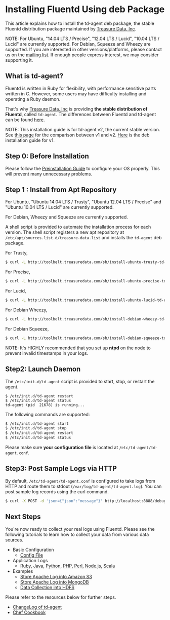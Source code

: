 # Installing Fluentd Using deb Package

This article explains how to install the td-agent deb package, the stable Fluentd distribution package maintained by [Treasure Data, Inc](http://www.treasuredata.com/).

NOTE: For Ubuntu, "14.04 LTS / Precise", "12.04 LTS / Lucid", "10.04 LTS / Lucid" are currently supported. For Debian, Squeeze and Wheezy are supported. If you are interested in other versions/platforms, please contact us on the <a href="https://groups.google.com/d/forum/fluentd">mailing list</a>. If enough people express interest, we may consider supporting it.

## What is td-agent?

Fluentd is written in Ruby for flexibility, with performance sensitive parts written in C. However, some users may have difficulty installing and operating a Ruby daemon.

That's why [Treasure Data, Inc](http://www.treasuredata.com/) is providing **the stable distribution of Fluentd**, called `td-agent`. The differences between Fluentd and td-agent can be found <a href="//www.fluentd.org/faqs">here</a>.

NOTE: This installation guide is for td-agent v2, the current stable version. See <a href="td-agent-v1-vs-v2">this page</a> for the comparison between v1 and v2. <a href="install-by-deb-v1">Here</a> is the deb installation guide for v1.

## Step 0: Before Installation

Please follow the [Preinstallation Guide](before-install) to configure your OS properly. This will prevent many unnecessary problems.

## Step 1 : Install from Apt Repository

For Ubuntu, "Ubuntu 14.04 LTS / Trusty", "Ubuntu 12.04 LTS / Precise" and "Ubuntu 10.04 LTS / Lucid" are currently supported.

For Debian, Wheezy and Squeeze are currently supported.

A shell script is provided to automate the installation process for each version. The shell script registers a new apt repository at `/etc/apt/sources.list.d/treasure-data.list` and installs the `td-agent` deb package.

For Trusty,

```bash
$ curl -L http://toolbelt.treasuredata.com/sh/install-ubuntu-trusty-td-agent2.sh | sh
```

For Precise,

```bash
$ curl -L http://toolbelt.treasuredata.com/sh/install-ubuntu-precise-td-agent2.sh | sh
```

For Lucid,

```bash
$ curl -L http://toolbelt.treasuredata.com/sh/install-ubuntu-lucid-td-agent2.sh | sh
```

For Debian Wheezy,

```bash
$ curl -L http://toolbelt.treasuredata.com/sh/install-debian-wheezy-td-agent2.sh | sh
```

For Debian Squeeze,

```bash
$ curl -L http://toolbelt.treasuredata.com/sh/install-debian-squeeze-td-agent2.sh | sh
```

NOTE: It's HIGHLY recommended that you set up <b>ntpd</b> on the node to prevent invalid timestamps in your logs.

## Step2: Launch Daemon

The `/etc/init.d/td-agent` script is provided to start, stop, or restart the agent.

    $ /etc/init.d/td-agent restart
    $ /etc/init.d/td-agent status
    td-agent (pid  21678) is running...

The following commands are supported:

```bash
$ /etc/init.d/td-agent start
$ /etc/init.d/td-agent stop
$ /etc/init.d/td-agent restart
$ /etc/init.d/td-agent status
```

Please make sure **your configuration file** is located at `/etc/td-agent/td-agent.conf`.

## Step3: Post Sample Logs via HTTP

By default, `/etc/td-agent/td-agent.conf` is configured to take logs from HTTP and route them to stdout (`/var/log/td-agent/td-agent.log`). You can post sample log records using the curl command.

```bash
$ curl -X POST -d 'json={"json":"message"}' http://localhost:8888/debug.test
```

## Next Steps

You're now ready to collect your real logs using Fluentd. Please see the following tutorials to learn how to collect your data from various data sources.

  * Basic Configuration
    * [Config File](config-file)
  * Application Logs
    * [Ruby](ruby), [Java](java), [Python](python), [PHP](php), [Perl](perl), [Node.js](nodejs), [Scala](scala)
  * Examples
    * [Store Apache Log into Amazon S3](apache-to-s3)
    * [Store Apache Log into MongoDB](apache-to-mongodb)
    * [Data Collection into HDFS](http-to-hdfs)

Please refer to the resources below for further steps.

* [ChangeLog of td-agent](http://docs.treasuredata.com/articles/td-agent-changelog)
* [Chef Cookbook](https://github.com/treasure-data/chef-td-agent/)
